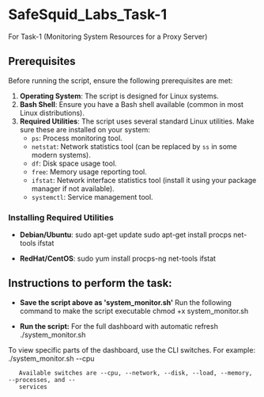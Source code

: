 # SafeSquid_Labs_Task-1
For Task-1 (Monitoring System Resources for a Proxy Server)

## Prerequisites

Before running the script, ensure the following prerequisites are met:

1. **Operating System**: The script is designed for Linux systems.
2. **Bash Shell**: Ensure you have a Bash shell available (common in most Linux distributions).
3. **Required Utilities**: The script uses several standard Linux utilities. Make sure these are installed on your system:
   - `ps`: Process monitoring tool.
   - `netstat`: Network statistics tool (can be replaced by `ss` in some modern systems).
   - `df`: Disk space usage tool.
   - `free`: Memory usage reporting tool.
   - `ifstat`: Network interface statistics tool (install it using your package manager if not available).
   - `systemctl`: Service management tool.

### Installing Required Utilities
- **Debian/Ubuntu**:
  sudo apt-get update
  sudo apt-get install procps net-tools ifstat

- **RedHat/CentOS**:
 sudo yum install procps-ng net-tools ifstat

## Instructions to perform the task:

- **Save the script above as 'system_monitor.sh'**
Run the following command to make the script executable
         chmod +x system_monitor.sh

- **Run the script:**
For the full dashboard with automatic refresh
   ./system_monitor.sh

To view specific parts of the dashboard, use the CLI switches. 
For example:  
./system_monitor.sh --cpu
      
       Available switches are --cpu, --network, --disk, --load, --memory, --processes, and -- 
       services










